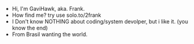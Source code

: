 - Hi, I'm GaviHawk, aka. Frank.
- How find me? try use solo.to/2frank
- I Don't know NOTHING about coding/system devolper, but i like it. (you know the end)
- From Brasil wanting the world.
